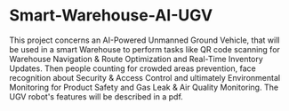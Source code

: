 # Smart-Warehouse-AI-UGV
This project concerns an AI-Powered Unmanned Ground Vehicle, that will be used in a smart Warehouse to perform tasks like QR code scanning for Warehouse Navigation & Route Optimization and Real-Time Inventory Updates. Then people counting for crowded areas prevention, face recognition about Security & Access Control and ultimately Environmental Monitoring for Product Safety and Gas Leak & Air Quality Monitoring. The UGV robot's features will be described in a pdf.
